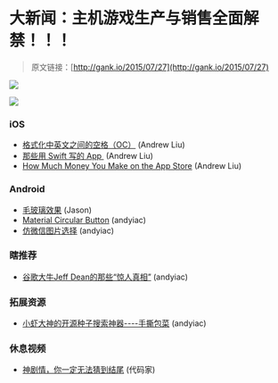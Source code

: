 # 大新闻：主机游戏生产与销售全面解禁！！！

> 原文链接：[http://gank.io/2015/07/27](http://gank.io/2015/07/27)

![](http://ww2.sinaimg.cn/large/7a8aed7bgw1euh2zyekn2j20hs0qodje.jpg)

![](http://ww4.sinaimg.cn/large/610dc034gw1euh6yhoo4vj20d505w3yw.jpg)

### iOS

* [格式化中英文之间的空格（OC）](https://github.com/Cee/pangu.objective) (Andrew Liu)
* [那些用 Swift 写的 App&nbsp;](http://imtx.me/archives/1940.html) (Andrew Liu)
* [How Much Money You Make on the App Store](http://exisweb.net/how) (Andrew Liu)

### Android

* [毛玻璃效果](https://github.com/wasabeef/Blurry) (Jason)
* [Material Circular Button](https://github.com/glomadrian/Android) (andyiac)
* [仿微信图片选择](https://github.com/donglua/PhotoPicker) (andyiac)

### 瞎推荐

* [谷歌大牛Jeff Dean的那些&ldquo;惊人真相&rdquo;](http://blog.jobbole.com/51607/) (andyiac)

### 拓展资源

* [小虾大神的开源种子搜索神器----手撕包菜](https://github.com/78/ssbc) (andyiac)

### 休息视频

* [神剧情，你一定无法猜到结尾](http://www.miaopai.com/show/A20WjFPLGSD7dTN6utk3YA__.htm) (代码家)

